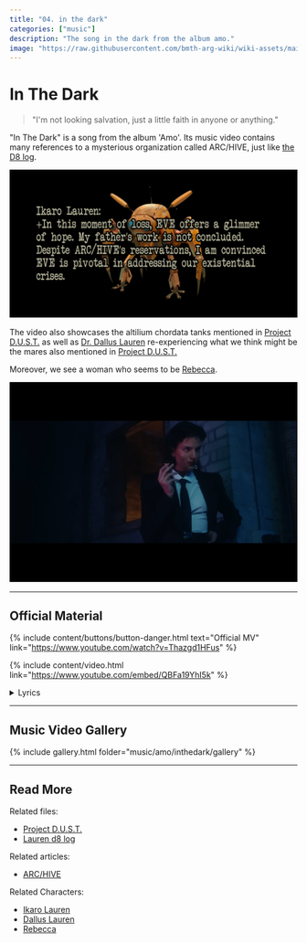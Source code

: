 ```yaml
---
title: "04. in the dark"
categories: ["music"]
description: "The song in the dark from the album amo."
image: "https://raw.githubusercontent.com/bmth-arg-wiki/wiki-assets/main/music/amo/album_cover_300.png"
---
```

# In The Dark

> "I'm not looking salvation, just a little faith in anyone or anything."

"In The Dark" is a song from the album 'Amo'. Its music video contains many references to a mysterious 
organization called ARC/HIVE, just like [the D8 log](../for-sof/lauren_d8_log).

![arc-hive-arg.png](https://raw.githubusercontent.com/bmth-arg-wiki/wiki-assets/main/files/lauren_d8_log/gallery/s_lauren_d8.jpg)

The video also showcases the altilium chordata tanks mentioned in [Project D.U.S.T.](../for-sof/project_dust) as well as [Dr. Dallus Lauren](../characters/dallus-lauren) re-experiencing what we think might be the mares also mentioned in [Project D.U.S.T.](../for-sof/project_dust)

Moreover, we see a woman who seems to be [Rebecca](../characters/rebecca).

![rebecca](https://raw.githubusercontent.com/bmth-arg-wiki/wiki-assets/main/music/amo/inthedark/gallery/g_rebeccasmoking.PNG)

***

## Official Material

{% include content/buttons/button-danger.html text="Official MV" link="https://www.youtube.com/watch?v=Thazgd1HFus" %}

{% include content/video.html link="https://www.youtube.com/embed/QBFa19YhI5k" %}

<details class="lyrics">
<summary>Lyrics</summary>
{{"
Oh, I’ve done it again/
Dug a little deep and it’s all caved in/
Now I free fall in a black hole/ 
I know I’m getting warm cos I feel so cold./
But I’m looking on the bright side now/ 
Trying to figure out somehow (none of this is real but)/ 
It’s looking like a write off now/
I think we need to talk like now./

So don’t swear to god he never asked you/
It’s not his heart you drove a knife through/
not his world you turned inside out/ 
not his tears still rolling down/ 
Jesus Christ you’re so damn cold/
Don’t you know you’ve lost control?/ 
Forget about the things you think I know/ 
No secrets, you can’t keep me in the dark/ 

Deathblow, look at you go/
Brought a T-62 to a rodeo/
So tall it broke the fourth wall/ 
Guess my fairy-tale has a few plot holes/ 
well I’m looking on the bright side now/ 
Trying to figure out somehow (none of this is real no)/ 
you can give the act up now/ 
yeah, go ahead and take a bow./ 

I’m not looking for salvation, just a little faith In anyone or anything./
Cos it’s all come caving in/ 
And it’s time I knew you so

(Source: In The Dark music video description)
" | markdownify }}
</details>

***

## Music Video Gallery

{% include gallery.html folder="music/amo/inthedark/gallery" %}

***

## Read More

Related files:

- [Project D.U.S.T.](../for-sof/project_dust)
- [Lauren d8 log](../for-sof/lauren_d8_log)

Related articles:

- [ARC/HIVE](../lore/archive)

Related Characters:

- [Ikaro Lauren](../characters/ren)
- [Dallus Lauren](../characters/dallus-lauren)
- [Rebecca](../characters/rebecca)

